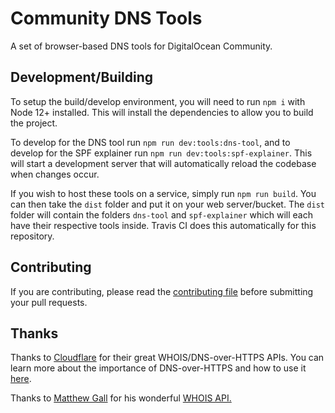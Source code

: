 # Community DNS Tools

A set of browser-based DNS tools for DigitalOcean Community.

## Development/Building

To setup the build/develop environment, you will need to run `npm i` with Node 12+ installed. This will install the dependencies to allow you to build the project.

To develop for the DNS tool run `npm run dev:tools:dns-tool`, and to develop for the SPF explainer run `npm run dev:tools:spf-explainer`. This will start a development server that will automatically reload the codebase when changes occur.

If you wish to host these tools on a service, simply run `npm run build`. You can then take the `dist` folder and put it on your web server/bucket. The `dist` folder will contain the folders `dns-tool` and `spf-explainer` which will each have their respective tools inside. Travis CI does this automatically for this repository.

## Contributing

If you are contributing, please read the [contributing file](CONTRIBUTING.md) before submitting your pull requests.

## Thanks

Thanks to [Cloudflare](https://cloudflare.com) for their great WHOIS/DNS-over-HTTPS APIs.
You can learn more about the importance of DNS-over-HTTPS and how to use it [here](https://developers.cloudflare.com/1.1.1.1/dns-over-https/).

Thanks to [Matthew Gall](https://twitter.com/matthewgall) for his wonderful [WHOIS API.](https://whoisjs.com/)
